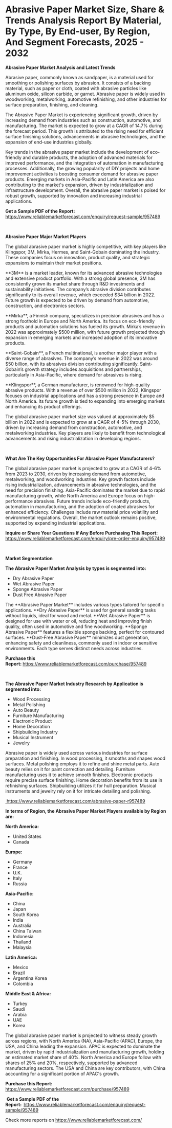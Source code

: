<p><h1>Abrasive Paper Market Size, Share & Trends Analysis Report By Material, By Type, By End-user, By Region, And Segment Forecasts, 2025 - 2032</h1></p><p><strong>Abrasive Paper Market Analysis and Latest Trends</strong></p>
<p><p>Abrasive paper, commonly known as sandpaper, is a material used for smoothing or polishing surfaces by abrasion. It consists of a backing material, such as paper or cloth, coated with abrasive particles like aluminum oxide, silicon carbide, or garnet. Abrasive paper is widely used in woodworking, metalworking, automotive refinishing, and other industries for surface preparation, finishing, and cleaning.</p><p>The Abrasive Paper Market is experiencing significant growth, driven by increasing demand from industries such as construction, automotive, and manufacturing. The market is expected to grow at a CAGR of 14.7% during the forecast period. This growth is attributed to the rising need for efficient surface finishing solutions, advancements in abrasive technologies, and the expansion of end-use industries globally.</p><p>Key trends in the abrasive paper market include the development of eco-friendly and durable products, the adoption of advanced materials for improved performance, and the integration of automation in manufacturing processes. Additionally, the growing popularity of DIY projects and home improvement activities is boosting consumer demand for abrasive paper products. Emerging markets in Asia-Pacific and Latin America are also contributing to the market's expansion, driven by industrialization and infrastructure development. Overall, the abrasive paper market is poised for robust growth, supported by innovation and increasing industrial applications.</p></p>
<p><strong>Get a Sample PDF of the Report:&nbsp;</strong> <a href="https://www.reliablemarketforecast.com/enquiry/request-sample/957489?utm_campaign=2207&utm_medium=2&utm_source=Github&utm_content=ia&utm_term=27012025&utm_id=abrasive-paper">https://www.reliablemarketforecast.com/enquiry/request-sample/957489</a></p>
<p>&nbsp;</p>
<p><strong>Abrasive Paper Major Market Players</strong></p>
<p><p>The global abrasive paper market is highly competitive, with key players like Klingspor, 3M, Mirka, Hermes, and Saint-Gobain dominating the industry. These companies focus on innovation, product quality, and strategic expansions to maintain their market positions.</p><p>**3M** is a market leader, known for its advanced abrasive technologies and extensive product portfolio. With a strong global presence, 3M has consistently grown its market share through R&D investments and sustainability initiatives. The company’s abrasive division contributes significantly to its overall revenue, which exceeded $34 billion in 2022. Future growth is expected to be driven by demand from automotive, construction, and electronics sectors.</p><p>**Mirka**, a Finnish company, specializes in precision abrasives and has a strong foothold in Europe and North America. Its focus on eco-friendly products and automation solutions has fueled its growth. Mirka’s revenue in 2022 was approximately $500 million, with future growth projected through expansion in emerging markets and increased adoption of its innovative products.</p><p>**Saint-Gobain**, a French multinational, is another major player with a diverse range of abrasives. The company’s revenue in 2022 was around $50 billion, with its abrasives division contributing significantly. Saint-Gobain’s growth strategy includes acquisitions and partnerships, particularly in Asia-Pacific, where demand for abrasives is rising.</p><p>**Klingspor**, a German manufacturer, is renowned for high-quality abrasive products. With a revenue of over $500 million in 2022, Klingspor focuses on industrial applications and has a strong presence in Europe and North America. Its future growth is tied to expanding into emerging markets and enhancing its product offerings.</p><p>The global abrasive paper market size was valued at approximately $5 billion in 2022 and is expected to grow at a CAGR of 4-5% through 2030, driven by increasing demand from construction, automotive, and metalworking industries. Key players are likely to benefit from technological advancements and rising industrialization in developing regions.</p></p>
<p>&nbsp;</p>
<p><strong>What Are The Key Opportunities For Abrasive Paper Manufacturers?</strong></p>
<p><p>The global abrasive paper market is projected to grow at a CAGR of 4-6% from 2023 to 2030, driven by increasing demand from automotive, metalworking, and woodworking industries. Key growth factors include rising industrialization, advancements in abrasive technologies, and the need for precision finishing. Asia-Pacific dominates the market due to rapid manufacturing growth, while North America and Europe focus on high-performance abrasives. Future trends include eco-friendly products, automation in manufacturing, and the adoption of coated abrasives for enhanced efficiency. Challenges include raw material price volatility and environmental regulations. Overall, the market outlook remains positive, supported by expanding industrial applications.</p></p>
<p><strong>Inquire or Share Your Questions If Any Before Purchasing This Report:</strong> <a href="https://www.reliablemarketforecast.com/enquiry/pre-order-enquiry/957489?utm_campaign=2207&utm_medium=2&utm_source=Github&utm_content=ia&utm_term=27012025&utm_id=abrasive-paper">https://www.reliablemarketforecast.com/enquiry/pre-order-enquiry/957489</a></p>
<p>&nbsp;</p>
<p><strong>Market Segmentation</strong></p>
<p><strong>The Abrasive Paper Market Analysis by types is segmented into:</strong></p>
<p><ul><li>Dry Abrasive Paper</li><li>Wet Abrasive Paper</li><li>Sponge Abrasive Paper</li><li>Dust Free Abrasive Paper</li></ul></p>
<p><p>The **Abrasive Paper Market** includes various types tailored for specific applications. **Dry Abrasive Paper** is used for general sanding tasks without liquids, ideal for wood and metal. **Wet Abrasive Paper** is designed for use with water or oil, reducing heat and improving finish quality, often used in automotive and fine woodworking. **Sponge Abrasive Paper** features a flexible sponge backing, perfect for contoured surfaces. **Dust-Free Abrasive Paper** minimizes dust generation, enhancing safety and cleanliness, commonly used in indoor or sensitive environments. Each type serves distinct needs across industries.</p></p>
<p><strong>Purchase this Report:&nbsp;</strong><a href="https://www.reliablemarketforecast.com/purchase/957489?utm_campaign=2207&utm_medium=2&utm_source=Github&utm_content=ia&utm_term=27012025&utm_id=abrasive-paper">https://www.reliablemarketforecast.com/purchase/957489</a></p>
<p>&nbsp;</p>
<p><strong>The Abrasive Paper Market Industry Research by Application is segmented into:</strong></p>
<p><ul><li>Wood Processing</li><li>Metal Polishing</li><li>Auto Beauty</li><li>Furniture Manufacturing</li><li>Electronic Product</li><li>Home Decoration</li><li>Shipbuilding Industry</li><li>Musical Instrument</li><li>Jewelry</li></ul></p>
<p><p>Abrasive paper is widely used across various industries for surface preparation and finishing. In wood processing, it smooths and shapes wood surfaces. Metal polishing employs it to refine and shine metal parts. Auto beauty relies on it for paint correction and detailing. Furniture manufacturing uses it to achieve smooth finishes. Electronic products require precise surface finishing. Home decoration benefits from its use in refinishing surfaces. Shipbuilding utilizes it for hull preparation. Musical instruments and jewelry rely on it for intricate detailing and polishing.</p></p>
<p><a href="https://www.reliablemarketforecast.com/abrasive-paper-r957489?utm_campaign=2207&utm_medium=2&utm_source=Github&utm_content=ia&utm_term=27012025&utm_id=abrasive-paper">&nbsp;https://www.reliablemarketforecast.com/abrasive-paper-r957489</a></p>
<p><strong>In terms of Region, the Abrasive Paper Market Players available by Region are:</strong></p>
<p>
    <p> <strong> North America: </strong>
        <ul>
            <li>United States</li>
            <li>Canada</li>
        </ul>
        </p> 
    <p> <strong> Europe: </strong>
        <ul>
            <li>Germany</li>
            <li>France</li>
            <li>U.K.</li>
            <li>Italy</li>
            <li>Russia</li>
        </ul>
        </p> 
    <p> <strong> Asia-Pacific: </strong>
        <ul>
            <li>China</li>
            <li>Japan</li>
            <li>South Korea</li>
            <li>India</li>
            <li>Australia</li>
            <li>China Taiwan</li>
            <li>Indonesia</li>
            <li>Thailand</li>
            <li>Malaysia</li>
        </ul>
        </p> 
    <p> <strong> Latin America: </strong>
        <ul>
            <li>Mexico</li>
            <li>Brazil</li>
            <li>Argentina Korea</li>
            <li>Colombia</li>
        </ul>
        </p> 
    <p> <strong> Middle East & Africa: </strong>
        <ul>
            <li>Turkey</li>
            <li>Saudi</li>
            <li>Arabia</li>
            <li>UAE</li>
            <li>Korea</li>
        </ul>
    </p>
    </p>
<p><p>The global abrasive paper market is projected to witness steady growth across regions, with North America (NA), Asia-Pacific (APAC), Europe, the USA, and China leading the expansion. APAC is expected to dominate the market, driven by rapid industrialization and manufacturing growth, holding an estimated market share of 40%. North America and Europe follow with shares of 25% and 20%, respectively, supported by advanced manufacturing sectors. The USA and China are key contributors, with China accounting for a significant portion of APAC's growth.</p></p>
<p><strong>Purchase this Report: </strong><a href="https://www.reliablemarketforecast.com/purchase/957489?utm_campaign=2207&utm_medium=2&utm_source=Github&utm_content=ia&utm_term=27012025&utm_id=abrasive-paper">https://www.reliablemarketforecast.com/purchase/957489</a></p>
<p>&nbsp;<strong>Get a Sample PDF of the Report:&nbsp;&nbsp;</strong><a href="https://www.reliablemarketforecast.com/enquiry/request-sample/957489?utm_campaign=2207&utm_medium=2&utm_source=Github&utm_content=ia&utm_term=27012025&utm_id=abrasive-paper">https://www.reliablemarketforecast.com/enquiry/request-sample/957489</a></p>
<p><strong></strong></p>
<p>Check more reports on <a href="https://www.reliablemarketforecast.com/?utm_campaign=2207&utm_medium=2&utm_source=Github&utm_content=ia&utm_term=27012025&utm_id=abrasive-paper">https://www.reliablemarketforecast.com/</a></p>